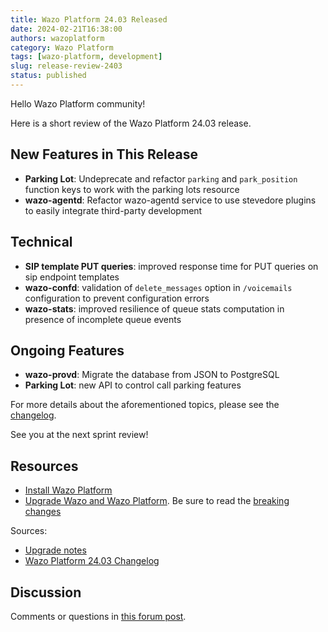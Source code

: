 ```yaml
---
title: Wazo Platform 24.03 Released
date: 2024-02-21T16:38:00
authors: wazoplatform
category: Wazo Platform
tags: [wazo-platform, development]
slug: release-review-2403
status: published
---
```


Hello Wazo Platform community!

Here is a short review of the Wazo Platform 24.03 release.

## New Features in This Release

- **Parking Lot**: Undeprecate and refactor `parking` and `park_position` function keys to work with the parking lots resource
- **wazo-agentd**: Refactor wazo-agentd service to use stevedore plugins to easily integrate third-party development

## Technical

- **SIP template PUT queries**: improved response time for PUT queries on sip endpoint templates
- **wazo-confd**: validation of `delete_messages` option in `/voicemails` configuration to prevent configuration errors
- **wazo-stats**: improved resilience of queue stats computation in presence of incomplete queue events

## Ongoing Features

- **wazo-provd**: Migrate the database from JSON to PostgreSQL
- **Parking Lot**: new API to control call parking features

For more details about the aforementioned topics, please see the [changelog](https://wazo-dev.atlassian.net/issues/?jql=project%3DWAZO%20AND%20fixVersion%3D24.03).

See you at the next sprint review!

<!-- truncate -->

## Resources

- [Install Wazo Platform](/use-cases)
- [Upgrade Wazo and Wazo Platform](/uc-doc/upgrade/). Be sure to read the
  [breaking changes](/uc-doc/upgrade/upgrade_notes#24-03)

Sources:

- [Upgrade notes](/uc-doc/upgrade/upgrade_notes#24-03)
- [Wazo Platform 24.03 Changelog](https://wazo-dev.atlassian.net/issues/?jql=project%3DWAZO%20AND%20fixVersion%3D24.03)

## Discussion

Comments or questions in
[this forum post](https://wazo-platform.discourse.group/t/blog-wazo-platform-24-03-released).
